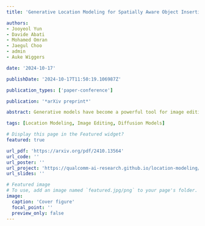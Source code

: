 ```yaml
---
title: 'Generative Location Modeling for Spatially Aware Object Insertion'

authors:
- Jooyeol Yun
- Davide Abati
- Mohamed Omran
- Jaegul Choo
- admin
- Auke Wiggers

date: '2024-10-17'

publishDate: '2024-10-17T11:50:19.106987Z'

publication_types: ['paper-conference']

publication: '*arXiv preprint*'

abstract: Generative models have become a powerful tool for image editing tasks, including object insertion. However, these methods often lack spatial awareness, generating objects with unrealistic locations and scales, or unintentionally altering the scene background. A key challenge lies in maintaining visual coherence, which requires both a geometrically suitable object location and a high-quality image edit. In this paper, we focus on the former, creating a location model dedicated to identifying realistic object locations. Specifically, we train an autoregressive model that generates bounding box coordinates, conditioned on the background image and the desired object class. This formulation allows to effectively handle sparse placement annotations and to incorporate implausible locations into a preference dataset by performing direct preference optimization. Our extensive experiments demonstrate that our generative location model, when paired with an inpainting method, substantially outperforms state-of-the-art instruction-tuned models and location modeling baselines in object insertion tasks, delivering accurate and visually coherent results.

tags: [Location Modeling, Image Editing, Diffusion Models]

# Display this page in the Featured widget?
featured: true

url_pdf: 'https://arxiv.org/pdf/2410.13564'
url_code: ''
url_poster: ''
url_project: 'https://qualcomm-ai-research.github.io/location-modeling/'
url_slides: ''

# Featured image
# To use, add an image named `featured.jpg/png` to your page's folder.
image:
  caption: 'Cover figure'
  focal_point: ''
  preview_only: false
---
```

